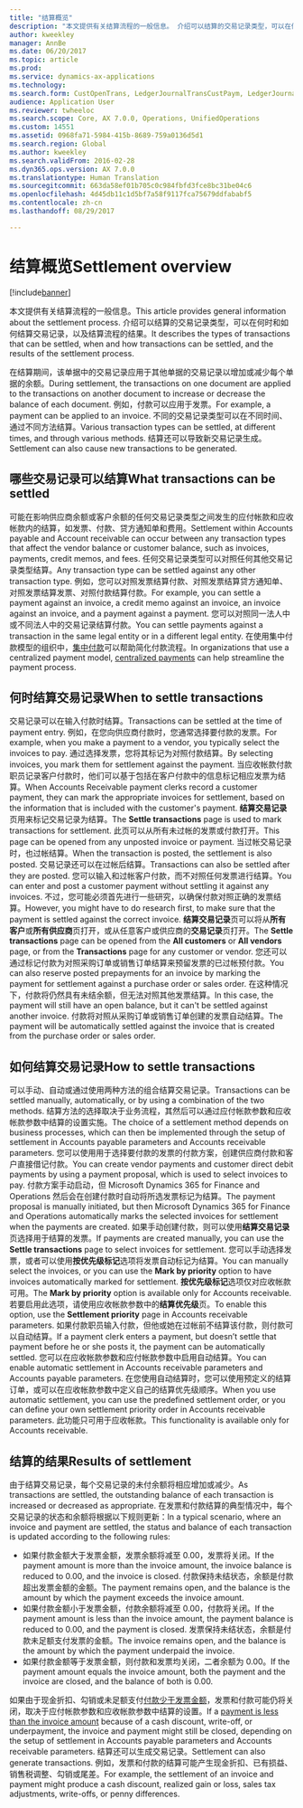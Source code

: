 ```yaml
---
title: "结算概览"
description: "本文提供有关结算流程的一般信息。 介绍可以结算的交易记录类型，可以在何时和如何结算交易记录，以及结算流程的结果。"
author: kweekley
manager: AnnBe
ms.date: 06/20/2017
ms.topic: article
ms.prod: 
ms.service: dynamics-ax-applications
ms.technology: 
ms.search.form: CustOpenTrans, LedgerJournalTransCustPaym, LedgerJournalTransVendPaym, VendOpenTrans
audience: Application User
ms.reviewer: twheeloc
ms.search.scope: Core, AX 7.0.0, Operations, UnifiedOperations
ms.custom: 14551
ms.assetid: 0968fa71-5984-415b-8689-759a0136d5d1
ms.search.region: Global
ms.author: kweekley
ms.search.validFrom: 2016-02-28
ms.dyn365.ops.version: AX 7.0.0
ms.translationtype: Human Translation
ms.sourcegitcommit: 663da58ef01b705c0c984fbfd3fce8bc31be04c6
ms.openlocfilehash: 4d45db11c1d5bf7a58f9117fca75679ddfababf5
ms.contentlocale: zh-cn
ms.lasthandoff: 08/29/2017

---
```


# <a name="settlement-overview"></a><span data-ttu-id="938ff-104">结算概览</span><span class="sxs-lookup"><span data-stu-id="938ff-104">Settlement overview</span></span>

[!include[banner](../includes/banner.md)]


<span data-ttu-id="938ff-105">本文提供有关结算流程的一般信息。</span><span class="sxs-lookup"><span data-stu-id="938ff-105">This article provides general information about the settlement process.</span></span> <span data-ttu-id="938ff-106">介绍可以结算的交易记录类型，可以在何时和如何结算交易记录，以及结算流程的结果。</span><span class="sxs-lookup"><span data-stu-id="938ff-106">It describes the types of transactions that can be settled, when and how transactions can be settled, and the results of the settlement process.</span></span>

<span data-ttu-id="938ff-107">在结算期间，该单据中的交易记录应用于其他单据的交易记录以增加或减少每个单据的余额。</span><span class="sxs-lookup"><span data-stu-id="938ff-107">During settlement, the transactions on one document are applied to the transactions on another document to increase or decrease the balance of each document.</span></span> <span data-ttu-id="938ff-108">例如，付款可以应用于发票。</span><span class="sxs-lookup"><span data-stu-id="938ff-108">For example, a payment can be applied to an invoice.</span></span> <span data-ttu-id="938ff-109">不同的交易记录类型可以在不同时间、通过不同方法结算。</span><span class="sxs-lookup"><span data-stu-id="938ff-109">Various transaction types can be settled, at different times, and through various methods.</span></span> <span data-ttu-id="938ff-110">结算还可以导致新交易记录生成。</span><span class="sxs-lookup"><span data-stu-id="938ff-110">Settlement can also cause new transactions to be generated.</span></span>

## <a name="what-transactions-can-be-settled"></a><span data-ttu-id="938ff-111">哪些交易记录可以结算</span><span class="sxs-lookup"><span data-stu-id="938ff-111">What transactions can be settled</span></span>
<span data-ttu-id="938ff-112">可能在影响供应商余额或客户余额的任何交易记录类型之间发生的应付帐款和应收帐款内的结算，如发票、付款、贷方通知单和费用。</span><span class="sxs-lookup"><span data-stu-id="938ff-112">Settlement within Accounts payable and Account receivable can occur between any transaction types that affect the vendor balance or customer balance, such as invoices, payments, credit memos, and fees.</span></span> <span data-ttu-id="938ff-113">任何交易记录类型可以对照任何其他交易记录类型结算。</span><span class="sxs-lookup"><span data-stu-id="938ff-113">Any transaction type can be settled against any other transaction type.</span></span> <span data-ttu-id="938ff-114">例如，您可以对照发票结算付款、对照发票结算贷方通知单、对照发票结算发票、对照付款结算付款。</span><span class="sxs-lookup"><span data-stu-id="938ff-114">For example, you can settle a payment against an invoice, a credit memo against an invoice, an invoice against an invoice, and a payment against a payment.</span></span> <span data-ttu-id="938ff-115">您可以对照同一法人中或不同法人中的交易记录结算付款。</span><span class="sxs-lookup"><span data-stu-id="938ff-115">You can settle payments against a transaction in the same legal entity or in a different legal entity.</span></span> <span data-ttu-id="938ff-116">在使用集中付款模型的组织中，[集中付款](set-up-centralized-payments.md)可以帮助简化付款流程。</span><span class="sxs-lookup"><span data-stu-id="938ff-116">In organizations that use a centralized payment model, [centralized payments](set-up-centralized-payments.md) can help streamline the payment process.</span></span>

## <a name="when-to-settle-transactions"></a><span data-ttu-id="938ff-117">何时结算交易记录</span><span class="sxs-lookup"><span data-stu-id="938ff-117">When to settle transactions</span></span>
<span data-ttu-id="938ff-118">交易记录可以在输入付款时结算。</span><span class="sxs-lookup"><span data-stu-id="938ff-118">Transactions can be settled at the time of payment entry.</span></span> <span data-ttu-id="938ff-119">例如，在您向供应商付款时，您通常选择要付款的发票。</span><span class="sxs-lookup"><span data-stu-id="938ff-119">For example, when you make a payment to a vendor, you typically select the invoices to pay.</span></span> <span data-ttu-id="938ff-120">通过选择发票，您将其标记为对照付款结算。</span><span class="sxs-lookup"><span data-stu-id="938ff-120">By selecting invoices, you mark them for settlement against the payment.</span></span> <span data-ttu-id="938ff-121">当应收帐款付款职员记录客户付款时，他们可以基于包括在客户付款中的信息标记相应发票为结算。</span><span class="sxs-lookup"><span data-stu-id="938ff-121">When Accounts Receivable payment clerks record a customer payment, they can mark the appropriate invoices for settlement, based on the information that is included with the customer's payment.</span></span> <span data-ttu-id="938ff-122">**结算交易记录**页用来标记交易记录为结算。</span><span class="sxs-lookup"><span data-stu-id="938ff-122">The **Settle transactions** page is used to mark transactions for settlement.</span></span> <span data-ttu-id="938ff-123">此页可以从所有未过帐的发票或付款打开。</span><span class="sxs-lookup"><span data-stu-id="938ff-123">This page can be opened from any unposted invoice or payment.</span></span> <span data-ttu-id="938ff-124">当过帐交易记录时，也过帐结算。</span><span class="sxs-lookup"><span data-stu-id="938ff-124">When the transaction is posted, the settlement is also posted.</span></span> <span data-ttu-id="938ff-125">交易记录还可以在过帐后结算。</span><span class="sxs-lookup"><span data-stu-id="938ff-125">Transactions can also be settled after they are posted.</span></span> <span data-ttu-id="938ff-126">您可以输入和过帐客户付款，而不对照任何发票进行结算。</span><span class="sxs-lookup"><span data-stu-id="938ff-126">You can enter and post a customer payment without settling it against any invoices.</span></span> <span data-ttu-id="938ff-127">不过，您可能必须首先进行一些研究，以确保付款对照正确的发票结算。</span><span class="sxs-lookup"><span data-stu-id="938ff-127">However, you might have to do research first, to make sure that the payment is settled against the correct invoice.</span></span> <span data-ttu-id="938ff-128">**结算交易记录**页可以将从**所有客户**或**所有供应商**页打开，或从任意客户或供应商的**交易记录**页打开。</span><span class="sxs-lookup"><span data-stu-id="938ff-128">The **Settle transactions** page can be opened from the **All customers** or **All vendors** page, or from the **Transactions** page for any customer or vendor.</span></span> <span data-ttu-id="938ff-129">您还可以通过标记付款为对照采购订单或销售订单结算来预留发票的已过帐预付款。</span><span class="sxs-lookup"><span data-stu-id="938ff-129">You can also reserve posted prepayments for an invoice by marking the payment for settlement against a purchase order or sales order.</span></span> <span data-ttu-id="938ff-130">在这种情况下，付款将仍然具有未结余额，但无法对照其他发票结算。</span><span class="sxs-lookup"><span data-stu-id="938ff-130">In this case, the payment will still have an open balance, but it can't be settled against another invoice.</span></span> <span data-ttu-id="938ff-131">付款将对照从采购订单或销售订单创建的发票自动结算。</span><span class="sxs-lookup"><span data-stu-id="938ff-131">The payment will be automatically settled against the invoice that is created from the purchase order or sales order.</span></span>

## <a name="how-to-settle-transactions"></a><span data-ttu-id="938ff-132">如何结算交易记录</span><span class="sxs-lookup"><span data-stu-id="938ff-132">How to settle transactions</span></span>
<span data-ttu-id="938ff-133">可以手动、自动或通过使用两种方法的组合结算交易记录。</span><span class="sxs-lookup"><span data-stu-id="938ff-133">Transactions can be settled manually, automatically, or by using a combination of the two methods.</span></span> <span data-ttu-id="938ff-134">结算方法的选择取决于业务流程，其然后可以通过应付帐款参数和应收帐款参数中结算的设置实施。</span><span class="sxs-lookup"><span data-stu-id="938ff-134">The choice of a settlement method depends on business processes, which can then be implemented through the setup of settlement in Accounts payable parameters and Accounts receivable parameters.</span></span> <span data-ttu-id="938ff-135">您可以使用用于选择要付款的发票的付款方案，创建供应商付款和客户直接借记付款。</span><span class="sxs-lookup"><span data-stu-id="938ff-135">You can create vendor payments and customer direct debit payments by using a payment proposal, which is used to select invoices to pay.</span></span> <span data-ttu-id="938ff-136">付款方案手动启动，但 Microsoft Dynamics 365 for Finance and Operations 然后会在创建付款时自动将所选发票标记为结算。</span><span class="sxs-lookup"><span data-stu-id="938ff-136">The payment proposal is manually initiated, but then Microsoft Dynamics 365 for Finance and Operations automatically marks the selected invoices for settlement when the payments are created.</span></span> <span data-ttu-id="938ff-137">如果手动创建付款，则可以使用**结算交易记录**页选择用于结算的发票。</span><span class="sxs-lookup"><span data-stu-id="938ff-137">If payments are created manually, you can use the **Settle transactions** page to select invoices for settlement.</span></span> <span data-ttu-id="938ff-138">您可以手动选择发票，或者可以使用**按优先级标记**选项将发票自动标记为结算。</span><span class="sxs-lookup"><span data-stu-id="938ff-138">You can manually select the invoices, or you can use the **Mark by priority** option to have invoices automatically marked for settlement.</span></span> <span data-ttu-id="938ff-139">**按优先级标记**选项仅对应收帐款可用。</span><span class="sxs-lookup"><span data-stu-id="938ff-139">The **Mark by priority** option is available only for Accounts receivable.</span></span> <span data-ttu-id="938ff-140">若要启用此选项，请使用应收帐款参数中的**结算优先级**页。</span><span class="sxs-lookup"><span data-stu-id="938ff-140">To enable this option, use the **Settlement priority** page in Accounts receivable parameters.</span></span> <span data-ttu-id="938ff-141">如果付款职员输入付款，但他或她在过帐前不结算该付款，则付款可以自动结算。</span><span class="sxs-lookup"><span data-stu-id="938ff-141">If a payment clerk enters a payment, but doesn’t settle that payment before he or she posts it, the payment can be automatically settled.</span></span> <span data-ttu-id="938ff-142">您可以在应收帐款参数和应付帐款参数中启用自动结算。</span><span class="sxs-lookup"><span data-stu-id="938ff-142">You can enable automatic settlement in Accounts receivable parameters and Accounts payable parameters.</span></span> <span data-ttu-id="938ff-143">在您使用自动结算时，您可以使用预定义的结算订单，或可以在应收帐款参数中定义自己的结算优先级顺序。</span><span class="sxs-lookup"><span data-stu-id="938ff-143">When you use automatic settlement, you can use the predefined settlement order, or you can define your own settlement priority order in Accounts receivable parameters.</span></span> <span data-ttu-id="938ff-144">此功能只可用于应收帐款。</span><span class="sxs-lookup"><span data-stu-id="938ff-144">This functionality is available only for Accounts receivable.</span></span>

## <a name="results-of-settlement"></a><span data-ttu-id="938ff-145">结算的结果</span><span class="sxs-lookup"><span data-stu-id="938ff-145">Results of settlement</span></span>
<span data-ttu-id="938ff-146">由于结算交易记录，每个交易记录的未付余额将相应增加或减少。</span><span class="sxs-lookup"><span data-stu-id="938ff-146">As transactions are settled, the outstanding balance of each transaction is increased or decreased as appropriate.</span></span> <span data-ttu-id="938ff-147">在发票和付款结算的典型情况中，每个交易记录的状态和余额将根据以下规则更新：</span><span class="sxs-lookup"><span data-stu-id="938ff-147">In a typical scenario, where an invoice and payment are settled, the status and balance of each transaction is updated according to the following rules:</span></span>

-   <span data-ttu-id="938ff-148">如果付款金额大于发票金额，发票余额将减至 0.00，发票将关闭。</span><span class="sxs-lookup"><span data-stu-id="938ff-148">If the payment amount is more than the invoice amount, the invoice balance is reduced to 0.00, and the invoice is closed.</span></span> <span data-ttu-id="938ff-149">付款保持未结状态，余额是付款超出发票金额的金额。</span><span class="sxs-lookup"><span data-stu-id="938ff-149">The payment remains open, and the balance is the amount by which the payment exceeds the invoice amount.</span></span>
-   <span data-ttu-id="938ff-150">如果付款金额小于发票金额，付款余额将减至 0.00，付款将关闭。</span><span class="sxs-lookup"><span data-stu-id="938ff-150">If the payment amount is less than the invoice amount, the payment balance is reduced to 0.00, and the payment is closed.</span></span> <span data-ttu-id="938ff-151">发票保持未结状态，余额是付款未足额支付发票的金额。</span><span class="sxs-lookup"><span data-stu-id="938ff-151">The invoice remains open, and the balance is the amount by which the payment underpaid the invoice.</span></span>
-   <span data-ttu-id="938ff-152">如果付款金额等于发票金额，则付款和发票均关闭，二者余额为 0.00。</span><span class="sxs-lookup"><span data-stu-id="938ff-152">If the payment amount equals the invoice amount, both the payment and the invoice are closed, and the balance of both is 0.00.</span></span>

<span data-ttu-id="938ff-153">如果由于现金折扣、勾销或未足额支付[付款少于发票金额](../accounts-payable/vendor-payments-partial-amount.md)，发票和付款可能仍将关闭，取决于应付帐款参数和应收帐款参数中结算的设置。</span><span class="sxs-lookup"><span data-stu-id="938ff-153">If a [payment is less than the invoice amount](../accounts-payable/vendor-payments-partial-amount.md) because of a cash discount, write-off, or underpayment, the invoice and payment might still be closed, depending on the setup of settlement in Accounts payable parameters and Accounts receivable parameters.</span></span> <span data-ttu-id="938ff-154">结算还可以生成交易记录。</span><span class="sxs-lookup"><span data-stu-id="938ff-154">Settlement can also generate transactions.</span></span> <span data-ttu-id="938ff-155">例如，发票和付款的结算可能产生现金折扣、已有损益、销售税调整、勾销或尾差。</span><span class="sxs-lookup"><span data-stu-id="938ff-155">For example, the settlement of an invoice and payment might produce a cash discount, realized gain or loss, sales tax adjustments, write-offs, or penny differences.</span></span>




